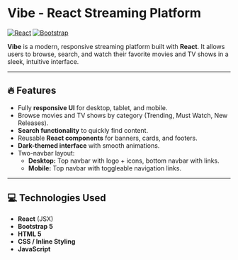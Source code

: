 # Vibe - React Streaming Platform

[![React](https://img.shields.io/badge/React-17.0.2-blue?logo=react)](https://reactjs.org/)
[![Bootstrap](https://img.shields.io/badge/Bootstrap-5.0-purple?logo=bootstrap)](https://getbootstrap.com/)

**Vibe** is a modern, responsive streaming platform built with **React**. It allows users to browse, search, and watch their favorite movies and TV shows in a sleek, intuitive interface.

---

## 🔥 Features

- Fully **responsive UI** for desktop, tablet, and mobile.
- Browse movies and TV shows by category (Trending, Must Watch, New Releases).
- **Search functionality** to quickly find content.
- Reusable **React components** for banners, cards, and footers.
- **Dark-themed interface** with smooth animations.
- Two-navbar layout:
  - **Desktop:** Top navbar with logo + icons, bottom navbar with links.
  - **Mobile:** Top navbar with toggleable navigation links.

---

## 💻 Technologies Used

- **React** (JSX)
- **Bootstrap 5**
- **HTML 5**
- **CSS / Inline Styling**
- **JavaScript**
